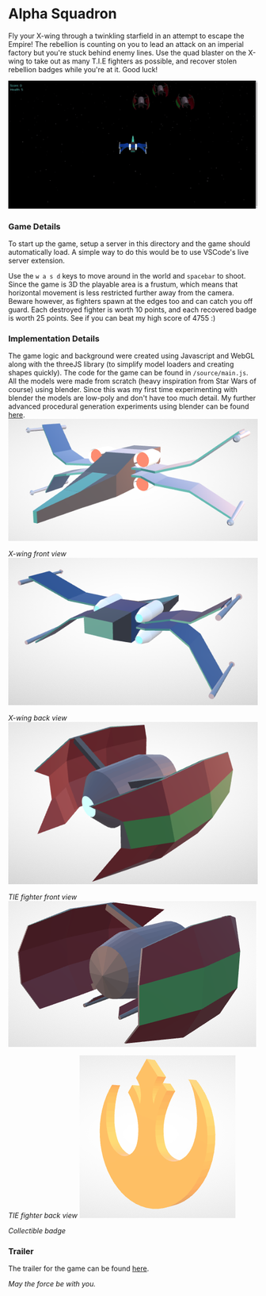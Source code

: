 # Alpha Squadron
Fly your X-wing through a twinkling starfield in an attempt to escape the Empire! The rebellion is counting on you to lead an attack on an imperial factory but you're stuck behind enemy lines. Use the quad blaster on the X-wing to take out as many T.I.E fighters as possible, and recover stolen rebellion badges while you're at it. Good luck!

![Demo](./img/demo.gif)
### Game Details
To start up the game, setup a server in this directory and the game should automatically load. A simple way to do this would be to use VSCode's live server extension. 

Use the ```w a s d``` keys to move around in the world and ```spacebar``` to shoot. Since the game is 3D the playable area is a frustum, which means that horizontal movement is less restricted further away from the camera. Beware however, as fighters spawn at the edges too and can catch you off guard. Each destroyed fighter is worth 10 points, and each recovered badge is worth 25 points. See if you can beat my high score of 4755 :)
### Implementation Details
The game logic and background were created using Javascript and WebGL along with the threeJS library (to simplify model loaders and creating shapes quickly). The code for the game can be found in ```/source/main.js```. All the models were made from scratch (heavy inspiration from Star Wars of course) using blender. Since this was my first time experimenting with blender the models are low-poly and don't have too much detail. My further advanced procedural generation experiments using blender can be found [here](https://github.com/Aa-Aanegola/legendary-brocolli). 
![x-wing](./img/xwing1.png)

*X-wing front view*
![x-wing](./img/xwing2.png)

*X-wing back view*
![fighter](./img/fighter1.png)

*TIE fighter front view*
![fighter](./img/fighter2.png)

*TIE fighter back view*
![badge](./img/badge.png)

*Collectible badge*
### Trailer 
The trailer for the game can be found [here](https://drive.google.com/file/d/12qKqVKPpSWspb7C11VKPe_hpc_M7AZAy/view?usp=sharing).

*May the force be with you.*
